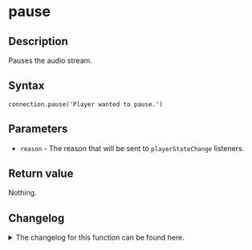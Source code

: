 # pause

## Description

Pauses the audio stream.

## Syntax

```
connection.pause('Player wanted to pause.')
```

## Parameters

- `reason` - The reason that will be sent to `playerStateChange` listeners.

## Return value

Nothing.

## Changelog
<details>

<summary>The changelog for this function can be found here.</summary>

### 1.0.0

- Initial implementation

### 1.0.4

- Added optional `reason` parameter

</details>

